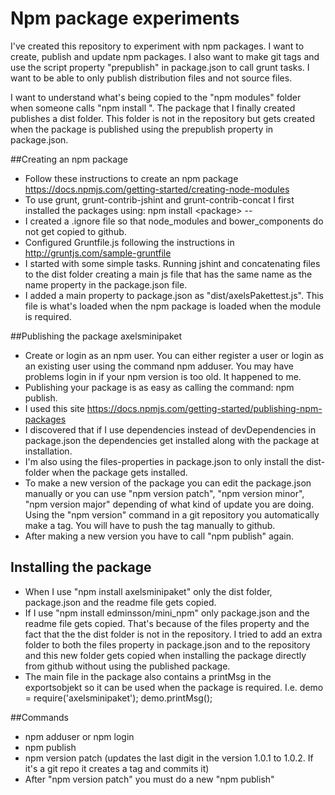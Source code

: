 # Npm package experiments
I've created this repository to experiment with npm packages. 
I want to create, publish and update npm packages. 
I also want to make git tags and use the script property "prepublish" in package.json to call grunt tasks.
I want to be able to only publish distribution files and not source files.

I want to understand what's being copied to the "npm modules" folder when someone calls "npm install <my package>".
The package that I finally created publishes a dist folder. This folder is not in the repository but gets created
when the package is published using the prepublish property in package.json.

##Creating an npm package
- Follow these instructions to create an npm package https://docs.npmjs.com/getting-started/creating-node-modules
- To use grunt, grunt-contrib-jshint and grunt-contrib-concat I first installed the packages using:
npm install &lt;package&gt; --
- I created a .ignore file so that node_modules and bower_components do not get copied to github.
- Configured Gruntfile.js following the instructions in http://gruntjs.com/sample-gruntfile
- I started with some simple tasks. Running jshint and concatenating files to the dist folder creating a 
main js file that has the same name as the name property in the package.json file.
- I added a main property to package.json as "dist/axelsPakettest.js". This file is what's loaded when the 
npm package is loaded when the module is required.

##Publishing the package axelsminipaket
- Create or login as an npm user. You can either register a user or login as an existing user using the
command npm adduser. You may have problems login in if your npm version is too old. It happened to me.
- Publishing your package is as easy as calling the command: npm publish.
- I used this site https://docs.npmjs.com/getting-started/publishing-npm-packages
- I discovered that if I use dependencies instead of devDependencies in package.json the dependencies
 get installed along with the package at installation.
- I'm also using the files-properties in package.json to only install the dist-folder when the package gets installed.
- To make a new version of the package you can edit the package.json manually or you can use "npm version patch",
"npm version minor", "npm version major" depending of what kind of update you are doing. Using the "npm version" command
in a git repository you automatically make a tag. You will have to push the tag manually to github.
- After making a new version you have to call "npm publish" again. 

## Installing the package
- When I use "npm install axelsminipaket" only the dist folder, package.json and the readme file gets copied.
- If I use "npm install edminsson/mini_npm" only package.json and the readme file gets copied. That's because of
the files property and the fact that the the dist folder is not in the repository. I tried to add an extra folder to both the files property
in package.json and to the repository and this new folder gets copied when installing the package directly from
github without using the published package.
- The main file in the package also contains a printMsg in the exportsobjekt so it can be used when the package
is required. I.e. demo = require('axelsminipaket'); demo.printMsg();  

##Commands
- npm adduser or npm login
- npm publish
- npm version patch (updates the last digit in the version 1.0.1 to 1.0.2. If it's a git repo it creates a tag and commits it)
- After "npm version patch" you must do a new "npm publish"